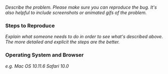 
_Describe the problem. Please make sure you can reproduce the bug. It's also
helpful to include screenshots or animated gifs of the problem._

### Steps to Reproduce

_Explain what someone needs to do in order to see what's described above. The 
more detailed and explicit the steps are the better._

### Operating System and Browser

_e.g. Mac OS 10.11.6 Safari 10.0_
